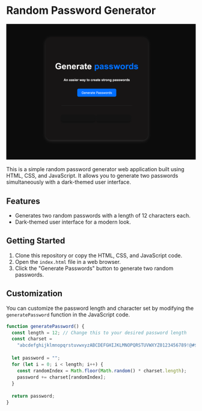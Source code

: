 # Random Password Generator

![Password Generator Screenshot](assets/images/screenshot.png)

This is a simple random password generator web application built using HTML, CSS, and JavaScript. It allows you to generate two passwords simultaneously with a dark-themed user interface.

## Features

- Generates two random passwords with a length of 12 characters each.
- Dark-themed user interface for a modern look.

## Getting Started

1. Clone this repository or copy the HTML, CSS, and JavaScript code.
2. Open the `index.html` file in a web browser.
3. Click the "Generate Passwords" button to generate two random passwords.

## Customization

You can customize the password length and character set by modifying the `generatePassword` function in the JavaScript code.

```javascript
function generatePassword() {
  const length = 12; // Change this to your desired password length
  const charset =
    "abcdefghijklmnopqrstuvwxyzABCDEFGHIJKLMNOPQRSTUVWXYZ0123456789!@#$%^&*()_+";

  let password = "";
  for (let i = 0; i < length; i++) {
    const randomIndex = Math.floor(Math.random() * charset.length);
    password += charset[randomIndex];
  }

  return password;
}
```
